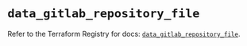 # `data_gitlab_repository_file`

Refer to the Terraform Registry for docs: [`data_gitlab_repository_file`](https://registry.terraform.io/providers/gitlabhq/gitlab/18.1.1/docs/data-sources/repository_file).
